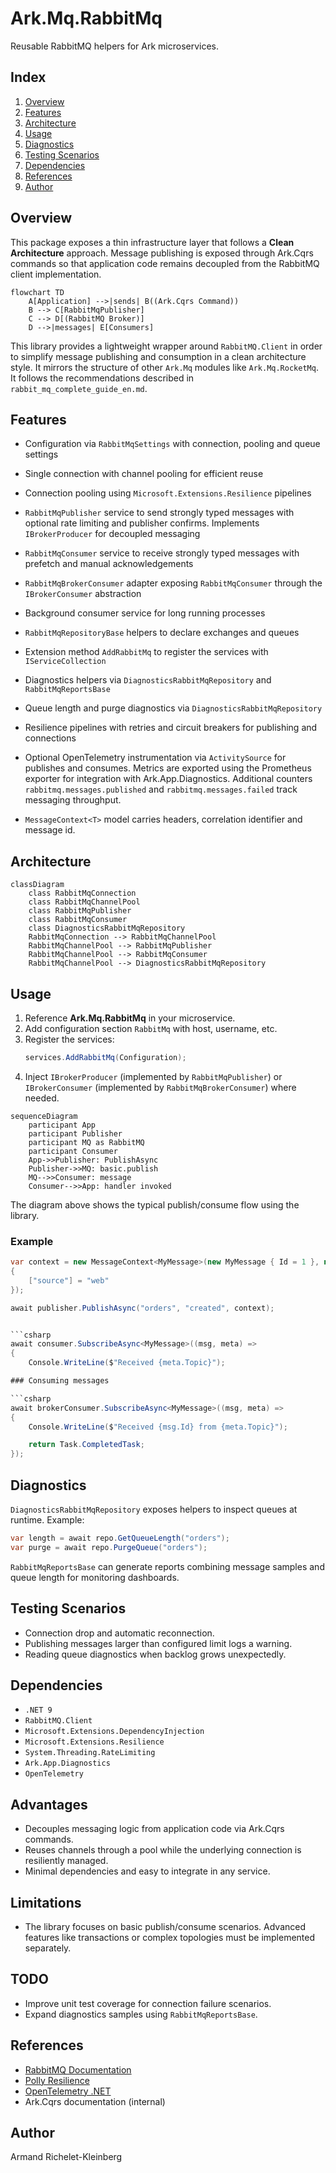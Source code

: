 # Ark.Mq.RabbitMq

Reusable RabbitMQ helpers for Ark microservices.

## Index

1. [Overview](#overview)
2. [Features](#features)
3. [Architecture](#architecture)
4. [Usage](#usage)
5. [Diagnostics](#diagnostics)
6. [Testing Scenarios](#testing-scenarios)
7. [Dependencies](#dependencies)
8. [References](#references)
9. [Author](#author)

## Overview

This package exposes a thin infrastructure layer that follows a
**Clean Architecture** approach. Message publishing is exposed through
Ark.Cqrs commands so that application code remains decoupled from the
RabbitMQ client implementation.

```mermaid
flowchart TD
    A[Application] -->|sends| B((Ark.Cqrs Command))
    B --> C[RabbitMqPublisher]
    C --> D[(RabbitMQ Broker)]
    D -->|messages| E[Consumers]
```

This library provides a lightweight wrapper around `RabbitMQ.Client` in order to simplify message publishing and consumption in a clean architecture style. It mirrors the structure of other `Ark.Mq` modules like `Ark.Mq.RocketMq`.
It follows the recommendations described in `rabbit_mq_complete_guide_en.md`.

## Features

- Configuration via `RabbitMqSettings` with connection, pooling and queue settings
- Single connection with channel pooling for efficient reuse


- Connection pooling using `Microsoft.Extensions.Resilience` pipelines
- `RabbitMqPublisher` service to send strongly typed messages with optional rate limiting and publisher confirms. Implements `IBrokerProducer` for decoupled messaging
- `RabbitMqConsumer` service to receive strongly typed messages with prefetch and manual acknowledgements
- `RabbitMqBrokerConsumer` adapter exposing `RabbitMqConsumer` through the `IBrokerConsumer` abstraction

- Background consumer service for long running processes
- `RabbitMqRepositoryBase` helpers to declare exchanges and queues
- Extension method `AddRabbitMq` to register the services with `IServiceCollection`
- Diagnostics helpers via `DiagnosticsRabbitMqRepository` and `RabbitMqReportsBase`
- Queue length and purge diagnostics via `DiagnosticsRabbitMqRepository`
- Resilience pipelines with retries and circuit breakers for publishing and connections

- Optional OpenTelemetry instrumentation via `ActivitySource` for publishes and consumes. Metrics are exported using the Prometheus exporter for integration with Ark.App.Diagnostics. Additional counters `rabbitmq.messages.published` and `rabbitmq.messages.failed` track messaging throughput.
- `MessageContext<T>` model carries headers, correlation identifier and message id.

## Architecture

```mermaid
classDiagram
    class RabbitMqConnection
    class RabbitMqChannelPool
    class RabbitMqPublisher
    class RabbitMqConsumer
    class DiagnosticsRabbitMqRepository
    RabbitMqConnection --> RabbitMqChannelPool
    RabbitMqChannelPool --> RabbitMqPublisher
    RabbitMqChannelPool --> RabbitMqConsumer
    RabbitMqChannelPool --> DiagnosticsRabbitMqRepository
```


## Usage
1. Reference **Ark.Mq.RabbitMq** in your microservice.
2. Add configuration section `RabbitMq` with host, username, etc.
3. Register the services:
   ```csharp
   services.AddRabbitMq(Configuration);
   ```
4. Inject `IBrokerProducer` (implemented by `RabbitMqPublisher`) or `IBrokerConsumer` (implemented by `RabbitMqBrokerConsumer`) where needed.

```mermaid
sequenceDiagram
    participant App
    participant Publisher
    participant MQ as RabbitMQ
    participant Consumer
    App->>Publisher: PublishAsync
    Publisher->>MQ: basic.publish
    MQ-->>Consumer: message
    Consumer-->>App: handler invoked
```

The diagram above shows the typical publish/consume flow using the library.

### Example

```csharp
var context = new MessageContext<MyMessage>(new MyMessage { Id = 1 }, new Dictionary<string, object>
{
    ["source"] = "web"
});

await publisher.PublishAsync("orders", "created", context);


```csharp
await consumer.SubscribeAsync<MyMessage>((msg, meta) =>
{
    Console.WriteLine($"Received {meta.Topic}");

### Consuming messages

```csharp
await brokerConsumer.SubscribeAsync<MyMessage>((msg, meta) =>
{
    Console.WriteLine($"Received {msg.Id} from {meta.Topic}");

    return Task.CompletedTask;
});
```

## Diagnostics
`DiagnosticsRabbitMqRepository` exposes helpers to inspect queues at runtime. Example:

```csharp
var length = await repo.GetQueueLength("orders");
var purge = await repo.PurgeQueue("orders");
```

`RabbitMqReportsBase` can generate reports combining message samples and queue length for monitoring dashboards.

## Testing Scenarios
- Connection drop and automatic reconnection.
- Publishing messages larger than configured limit logs a warning.
- Reading queue diagnostics when backlog grows unexpectedly.

## Dependencies
- `.NET 9`
- `RabbitMQ.Client`
- `Microsoft.Extensions.DependencyInjection`
- `Microsoft.Extensions.Resilience`
- `System.Threading.RateLimiting`
- `Ark.App.Diagnostics`
- `OpenTelemetry`

## Advantages
- Decouples messaging logic from application code via Ark.Cqrs commands.
 - Reuses channels through a pool while the underlying connection is resiliently managed.
- Minimal dependencies and easy to integrate in any service.

## Limitations
- The library focuses on basic publish/consume scenarios. Advanced features like
  transactions or complex topologies must be implemented separately.

## TODO
- Improve unit test coverage for connection failure scenarios.
- Expand diagnostics samples using `RabbitMqReportsBase`.

## References
- [RabbitMQ Documentation](https://www.rabbitmq.com/documentation.html)
- [Polly Resilience](https://github.com/App-vNext/Polly)
- [OpenTelemetry .NET](https://opentelemetry.io/docs/instrumentation/net/)
- Ark.Cqrs documentation (internal)


## Author

Armand Richelet-Kleinberg
